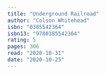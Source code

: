 ```yaml
---
title: "Underground Railroad"
author: "Colson Whitehead"
isbn: "0385542364"
isbn13: "9780385542364"
rating: 5
pages: 306
read: "2020-10-31"
date: "2020-10-25"
---
```


